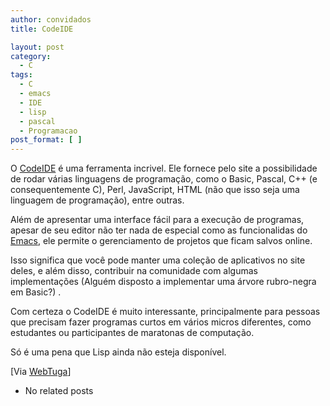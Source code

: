 ```yaml
---
author: convidados
title: CodeIDE

layout: post
category:
  - C
tags:
  - C
  - emacs
  - IDE
  - lisp
  - pascal
  - Programacao
post_format: [ ]
---
```

O [CodeIDE][1] é uma ferramenta incrivel. Ele fornece pelo site a possibilidade de rodar várias linguagens de programação, como o Basic, Pascal, C++ (e consequentemente C), Perl, JavaScript, HTML (não que isso seja uma linguagem de programação), entre outras.

Além de apresentar uma interface fácil para a execução de programas, apesar de seu editor não ter nada de especial como as funcionalidas do [Emacs][2], ele permite o gerenciamento de projetos que ficam salvos online.

Isso significa que você pode manter uma coleção de aplicativos no site deles, e além disso, contribuir na comunidade com algumas implementações (Alguém disposto a implementar uma árvore rubro-negra em Basic?) .

Com certeza o CodeIDE é muito interessante, principalmente para pessoas que precisam fazer programas curtos em vários micros diferentes, como estudantes ou participantes de maratonas de computação.

Só é uma pena que Lisp ainda não esteja disponível.

[Via [WebTuga][3]] 

*   No related posts












 [1]: http://www.codeide.com/ "CodeIDE"
 [2]: http://en.wikipedia.org/wiki/Emacs "Emacs na Wikipedia"
 [3]: http://www.webtuga.com/2007/03/05/programacao/codeide-programar-online.php/ " CodeIDE - Programar Online"





